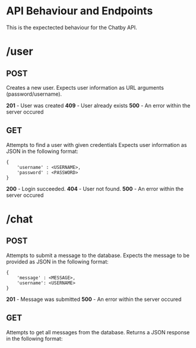 # API Behaviour and Endpoints
This is the expectected behaviour for the Chatby API.

# /user
## POST
Creates a new user. Expects user information as URL arguments (password/username).

**201** - User was created
**409** - User already exists
**500** - An error within the server occured

## GET
Attempts to find a user with given credentials Expects user information as JSON in the following format:
```
{
    'username' : <USERNAME>,
    'password' : <PASSWORD>
}
```
**200** - Login succeeded.
**404** - User not found.
**500** - An error within the server occured


# /chat
## POST
Attempts to submit a message to the database. Expects the message to be provided as JSON in the following format:
```
{
    'message' : <MESSAGE>,
    'username': <USERNAME>  
}
```

**201** - Message was submitted
**500** - An error within the server occured

## GET
Attempts to get all messages from the database. Returns a JSON response in the following format:
```
```